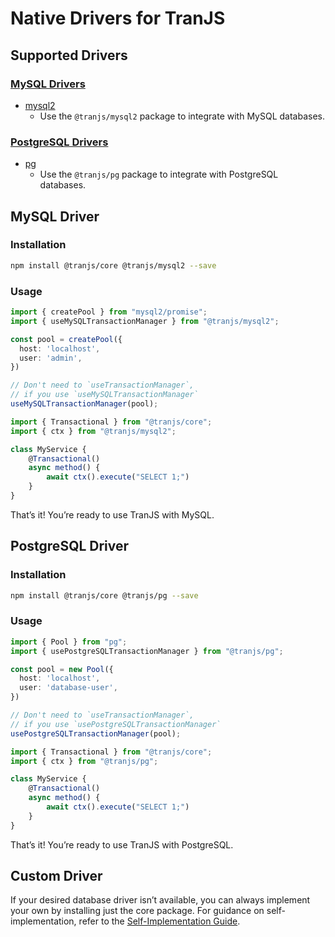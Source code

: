 # Native Drivers for TranJS

## Supported Drivers

### [MySQL Drivers](#MySQL-Driver)
- [mysql2](https://npmjs.com/package/mysql2)
    - Use the `@tranjs/mysql2` package to integrate with MySQL databases.

### [PostgreSQL Drivers](#PostgreSQL-Driver)
- [pg](https://npmjs.com/package/pg)
    - Use the `@tranjs/pg` package to integrate with PostgreSQL databases.

## MySQL Driver

### Installation

```bash
npm install @tranjs/core @tranjs/mysql2 --save
```

### Usage

```typescript
import { createPool } from "mysql2/promise";
import { useMySQLTransactionManager } from "@tranjs/mysql2";

const pool = createPool({
  host: 'localhost',
  user: 'admin',
})

// Don't need to `useTransactionManager`,
// if you use `useMySQLTransactionManager`
useMySQLTransactionManager(pool);
```

```typescript
import { Transactional } from "@tranjs/core";
import { ctx } from "@tranjs/mysql2";

class MyService {
    @Transactional()
    async method() {
        await ctx().execute("SELECT 1;")
    }
}
```

That’s it! You’re ready to use TranJS with MySQL.

## PostgreSQL Driver

### Installation

```bash
npm install @tranjs/core @tranjs/pg --save
```

### Usage

```typescript
import { Pool } from "pg";
import { usePostgreSQLTransactionManager } from "@tranjs/pg";

const pool = new Pool({
  host: 'localhost',
  user: 'database-user',
})

// Don't need to `useTransactionManager`,
// if you use `usePostgreSQLTransactionManager`
usePostgreSQLTransactionManager(pool);
```

```typescript
import { Transactional } from "@tranjs/core";
import { ctx } from "@tranjs/pg";

class MyService {
    @Transactional()
    async method() {
        await ctx().execute("SELECT 1;")
    }
}
```

That’s it! You’re ready to use TranJS with PostgreSQL.

## Custom Driver

If your desired database driver isn’t available, you can always implement your own by installing just the core package. 
For guidance on self-implementation, refer to the [Self-Implementation Guide](/docs/self-implement-guide.md).